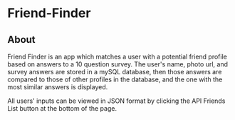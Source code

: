 # Friend-Finder

## About
Friend Finder is an app which matches a user with a potential friend profile based on answers to a 10 question survey. The user's name, photo url, and survey answers are stored in a mySQL database, then those answers are compared to those of other profiles in the database, and the one with the most similar answers is displayed.

All users' inputs can be viewed in JSON format by clicking the API Friends List button at the bottom of the page. 